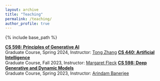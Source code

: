 ```yaml
---
layout: archive
title: "Teaching"
permalink: /teaching/
author_profile: true
---
```


{% include base_path %}

[**CS 598: Principles of Generative AI**](https://courses.engr.illinois.edu/cs440/fa2023/)\
Graduate Course, Spring 2024, Instructor: [Tong Zhang](https://tongzhang-ml.org/)
[**CS 440: Artificial Intelligence**](https://courses.engr.illinois.edu/cs440/fa2023/)\
Graduate Course, Fall 2023, Instructor: [Margaret Fleck](https://mfleck.cs.illinois.edu/)
[**CS 598: Deep Generative and Dynamic Models**](https://arindam.cs.illinois.edu/courses/s23cs598/)\
Graduate Course, Spring 2023, Instructor: [Arindam Banerjee](https://arindam.cs.illinois.edu/)